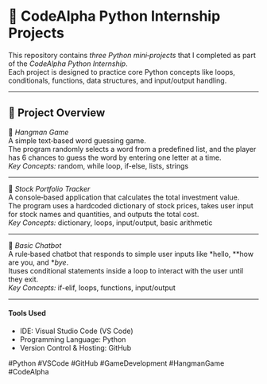 # 🚀 CodeAlpha Python Internship Projects

This repository contains *three Python mini‑projects* that I completed as part of the *CodeAlpha Python Internship*.  
Each project is designed to practice core Python concepts like loops, conditionals, functions, data structures, and input/output handling.

---

## 📌 Project Overview

🔹 *Hangman Game*  
A simple text‑based word guessing game.  
The program randomly selects a word from a predefined list, and the player has 6 chances to guess the word by entering one letter at a time.  
*Key Concepts:* random, while loop, if-else, lists, strings

---

🔹 *Stock Portfolio Tracker*  
A console‑based application that calculates the total investment value.  
The program uses a hardcoded dictionary of stock prices, takes user input for stock names and quantities, and outputs the total cost.  
*Key Concepts:* dictionary, loops, input/output, basic arithmetic

---

🔹 *Basic Chatbot*  
A rule‑based chatbot that responds to simple user inputs like *hello, **how are you, and **bye*.  
Ituses conditional statements inside a loop to interact with the user until they exit.  
*Key Concepts:* if-elif, loops, functions, input/output

---

#### Tools Used
- IDE: Visual Studio Code (VS Code)
- Programming Language: Python
- Version Control & Hosting: GitHub

#Python #VSCode #GitHub #GameDevelopment #HangmanGame #CodeAlpha
